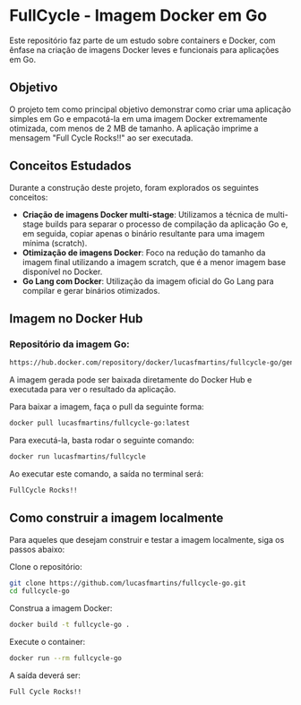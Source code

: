 # FullCycle - Imagem Docker em Go
Este repositório faz parte de um estudo sobre containers e Docker, com ênfase na criação de imagens Docker leves e funcionais para aplicações em Go.

## Objetivo
O projeto tem como principal objetivo demonstrar como criar uma aplicação simples em Go e empacotá-la em uma imagem Docker extremamente otimizada, com menos de 2 MB de tamanho. A aplicação imprime a mensagem "Full Cycle Rocks!!" ao ser executada.

## Conceitos Estudados
Durante a construção deste projeto, foram explorados os seguintes conceitos:

- **Criação de imagens Docker multi-stage**: Utilizamos a técnica de multi-stage builds para separar o processo de compilação da aplicação Go e, em seguida, copiar apenas o binário resultante para uma imagem mínima (scratch).
- **Otimização de imagens Docker**: Foco na redução do tamanho da imagem final utilizando a imagem scratch, que é a menor imagem base disponível no Docker.
- **Go Lang com Docker**: Utilização da imagem oficial do Go Lang para compilar e gerar binários otimizados.

## Imagem no Docker Hub

### Repositório da imagem Go:
```sh
https://hub.docker.com/repository/docker/lucasfmartins/fullcycle-go/general
```

A imagem gerada pode ser baixada diretamente do Docker Hub e executada para ver o resultado da aplicação. 

Para baixar a imagem, faça o pull da seguinte forma:

```sh
docker pull lucasfmartins/fullcycle-go:latest
```

Para executá-la, basta rodar o seguinte comando:

```sh
docker run lucasfmartins/fullcycle
```
Ao executar este comando, a saída no terminal será:

```sh
FullCycle Rocks!!
```

## Como construir a imagem localmente
Para aqueles que desejam construir e testar a imagem localmente, siga os passos abaixo:

Clone o repositório:

```sh
git clone https://github.com/lucasfmartins/fullcycle-go.git
cd fullcycle-go
```

Construa a imagem Docker:

```sh
docker build -t fullcycle-go .
```

Execute o container:

```sh
docker run --rm fullcycle-go
```

A saída deverá ser:

```sh
Full Cycle Rocks!!
```
